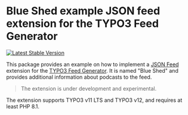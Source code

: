# Blue Shed example JSON feed extension for the TYPO3 Feed Generator

[![Latest Stable Version](https://img.shields.io/packagist/v/brotkrueml/typo3-feed-generator-blueshed.svg?label=stable)](https://packagist.org/packages/brotkrueml/typo3-feed-generator-blueshed)

This package provides an example on how to implement a
[JSON Feed](https://www.jsonfeed.org/version/1.1/#extensions-a-name-extensions-a) extension
for the [TYPO3 Feed Generator](https://github.com/brotkrueml/typo3-feed-generator).
It is named "Blue Shed" and provides additional information about podcasts to the feed.

> The extension is under development and experimental.

The extension supports TYPO3 v11 LTS and TYPO3 v12, and requires at least PHP 8.1.

